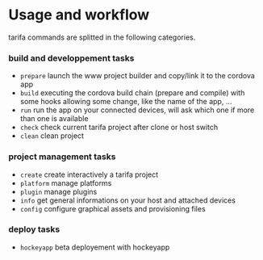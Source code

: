 # Usage and workflow

tarifa commands are splitted in the following categories.

### build and developpement tasks

* `prepare` launch the www project builder and copy/link it to the cordova app
* `build` executing the cordova build chain (prepare and compile) with some hooks
allowing some change, like the name of the app, ...
* `run` run the app on your connected devices, will ask which one if more than one is available
* `check` check current tarifa project after clone or host switch
* `clean` clean project

### project management tasks

* `create` create interactively a tarifa project
* `platform` manage platforms
* `plugin` manage plugins
* `info` get general informations on your host and attached devices
* `config` configure graphical assets and provisioning files

### deploy tasks

* `hockeyapp` beta deployement with hockeyapp
